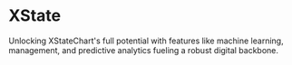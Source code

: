# XState
Unlocking XStateChart's full potential with features like machine learning, management, and predictive analytics fueling a robust digital backbone.
